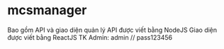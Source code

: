 # mcsmanager
Bao gồm API và giao diện quản lý
API được viết bằng NodeJS 
Giao diện được viết bằng ReactJS
TK Admin: admin // pass123456
